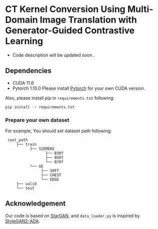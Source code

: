 # CT Kernel Conversion Using Multi-Domain Image Translation with Generator-Guided Contrastive Learning

* Code description will be updated soon..


## Dependencies

* CUDA 11.6
* Pytorch 1.10.0
Please install [Pytorch](https://pytorch.org/) for your own CUDA version.

Also, please install pip in `requirements.txt` following:
```bash
pip install -r requirements.txt
```

### Prepare your own dataset

For example, You should set dataset path following:
 ```text
  root_path
      ├── train
            ├── SIEMENS
                   ├── B30f
                   ├── B50f
                   └── B70f
            └── GE
                 ├── SOFT
                 ├── CHEST
                 └── EDGE
      ├── valid
      └── test
  ```

## Acknowledgement

Our code is based on [StarGAN](https://github.com/yunjey/stargan), and `data_loader.py` is inspired by [StyleGAN2-ADA](https://github.com/NVlabs/stylegan2-ada-pytorch).
